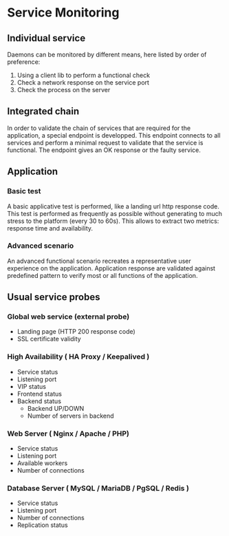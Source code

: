 # Service Monitoring

## Individual service

Daemons can be monitored by different means, here listed by order of preference:
1. Using a client lib to perform a functional check
2. Check a network response on the service port
3. Check the process on the server

## Integrated chain 

In order to validate the chain of services that are required for the application, a special endpoint is developped. This endpoint connects to all services and perform a minimal request to validate that the service is functional. The endpoint gives an OK response or the faulty service.

## Application

### Basic test

A basic applicative test is performed, like a landing url http response code. This test is performed as frequently as possible without generating to much stress to the platform (every 30 to 60s). This allows to extract two metrics: response time and availability.

### Advanced scenario

An advanced functional scenario recreates a representative user experience on the application. Application response are validated against predefined pattern to verify most or all functions of the application.


## Usual service probes

### Global web service (external probe)

- Landing page (HTTP 200 response code)
- SSL certificate validity

### High Availability ( HA Proxy / Keepalived )

- Service status
- Listening port
- VIP status
- Frontend status
- Backend status
	- Backend UP/DOWN
	- Number of servers in backend

### Web Server ( Nginx / Apache / PHP)

- Service status
- Listening port
- Available workers
- Number of connections

### Database Server ( MySQL / MariaDB / PgSQL / Redis )

- Service status
- Listening port
- Number of connections
- Replication status
